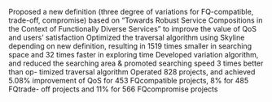 Proposed a new definition (three degree of variations for FQ-compatible, trade-off, compromise) based on “Towards
Robust Service Compositions in the Context of Functionally Diverse Services” to improve the value of QoS and users’
satisfaction
Optimized the traversal algorithm using Skyline depending on new definition, resulting in 1519 times smaller in
searching space and 32 times faster in exploring time
Developed variation algorithm, and reduced the searching area & promoted searching speed 3 times better than op-
timized traversal algorithm
Operated 828 projects, and achieved 5.08% improvement of QoS for 453 FQcompatible projects, 8% for 485 FQtrade-
off projects and 11% for 566 FQcompromise projects

